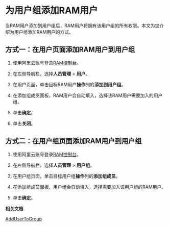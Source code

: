 # 为用户组添加RAM用户

当RAM用户添加到用户组后，RAM用户将拥有该用户组的所有权限。本文为您介绍为用户组添加RAM用户的方式。

## 方式一：在用户页面添加RAM用户到用户组

1.  使用阿里云账号登录[RAM控制台](https://ram.console.aliyun.com/)。

2.  在左侧导航栏，选择**人员管理** \> **用户**。

3.  在用户页面，单击目标RAM用户**操作**列的**添加到用户组**。

4.  在添加组成员面板，RAM用户会自动填入，选择该RAM用户需要加入的用户组。

5.  单击**确定**。

6.  单击**关闭**。


## 方式二：在用户组页面添加RAM用户到用户组

1.  使用阿里云账号登录[RAM控制台](https://ram.console.aliyun.com/)。

2.  在左侧导航栏，选择**人员管理** \> **用户组**。

3.  在用户组页面，单击目标用户组**操作**列的**添加组成员**。

4.  在添加组成员面板，用户组会自动填入，选择需要加入该用户组的RAM用户。

5.  单击**确定**。


**相关文档**  


[AddUserToGroup](/intl.zh-CN/API参考/API参考（RAM）/组管理接口/AddUserToGroup.md)

